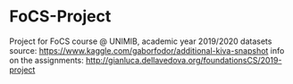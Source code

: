 # FoCS-Project
Project for FoCS course @ UNIMIB, academic year 2019/2020
datasets source: https://www.kaggle.com/gaborfodor/additional-kiva-snapshot
info on the assignments: http://gianluca.dellavedova.org/foundationsCS/2019-project
